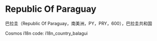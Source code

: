 # Republic Of Paraguay

巴拉圭（Republic Of Paraguay，南美洲，PY，PRY，600），巴拉圭共和国

Cosmos i18n code: i18n_country_balagui